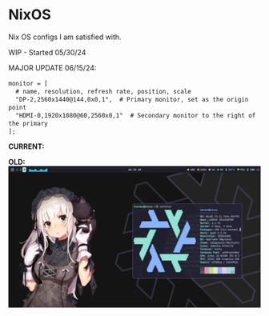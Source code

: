 # NixOS
Nix OS configs I am satisfied with.

WIP - Started 05/30/24

MAJOR UPDATE 06/15/24: 
```
monitor = [
  # name, resolution, refresh rate, position, scale
  "DP-2,2560x1440@144,0x0,1",  # Primary monitor, set as the origin point
  "HDMI-0,1920x1080@60,2560x0,1"  # Secondary monitor to the right of the primary
];
```
**CURRENT:**

**OLD:**
![Example Image](https://github.com/Kclamberth/NixOS/blob/main/assets/nix1.png)

